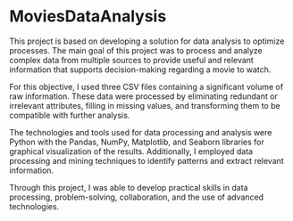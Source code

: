 # MoviesDataAnalysis


This project is based on developing a solution for data analysis to optimize processes. The main goal of this project was to process and analyze complex data from multiple sources to provide useful and relevant information that supports decision-making regarding a movie to watch.

For this objective, I used three CSV files containing a significant volume of raw information. These data were processed by eliminating redundant or irrelevant attributes, filling in missing values, and transforming them to be compatible with further analysis.

The technologies and tools used for data processing and analysis were Python with the Pandas, NumPy, Matplotlib, and Seaborn libraries for graphical visualization of the results. Additionally, I employed data processing and mining techniques to identify patterns and extract relevant information.

Through this project, I was able to develop practical skills in data processing, problem-solving, collaboration, and the use of advanced technologies.
